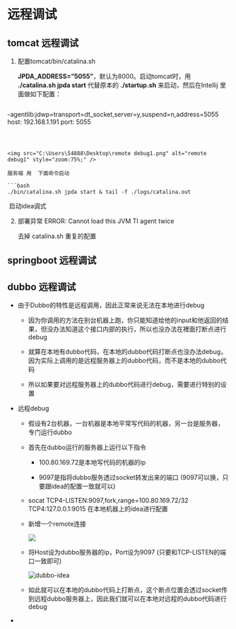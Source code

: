 # 远程调试

## tomcat 远程调试

1. 配置tomcat/bin/catalina.sh

   **JPDA_ADDRESS=”5055”**，默认为8000。启动tomcat时，用 **./catalina.sh jpda start** 代替原本的 **./startup.sh** 来启动，然后在Intellij 里面做如下配置：

   ```bash
-agentlib:jdwp=transport=dt_socket,server=y,suspend=n,address=5055
   host: 192.168.1.191 port: 5055
   ```
   
   
   
   <img src="C:\Users\54888\Desktop\remote debug1.png" alt="remote debug1" style="zoom:75%;" />
   
   服务端 用  下面命令启动

```bash
 ./bin/catalina.sh jpda start & tail -f ./logs/catalina.out 
```

​		启动idea调式



2. 部署异常 ERROR: Cannot load this JVM TI agent twice

   去掉 catalina.sh 重复的配置 

## springboot 远程调试

## dubbo 远程调试

- 由于Dubbo的特性是远程调用，因此正常来说无法在本地进行debug

  - 因为你调用的方法在别台机器上跑，你只能知道给他的input和他返回的结果，但没办法知道这个接口内部的执行，所以也没办法在裡面打断点进行debug

  - 就算在本地有dubbo代码，在本地的dubbo代码打断点也没办法debug，因为实际上调用的是远程服务器上的dubbo代码，而不是本地的dubbo代码

  - 所以如果要对远程服务器上的dubbo代码进行debug，需要进行特别的设置

- 远程debug

  - 假设有2台机器，一台机器是本地平常写代码的机器，另一台是服务器，专门运行dubbo

  - 首先在dubbo运行的服务器上运行以下指令

    - 100.80.169.72是本地写代码的机器的ip

    - 9097是指将dubbo服务透过socket转发出来的端口 (9097可以换，只要跟idea的配置一致就可以)

  - socat TCP4-LISTEN:9097,fork,range=100.80.169.72/32 TCP4:127.0.0.1:9015
    在本地机器上的idea进行配置

  - 新增一个remote连接

    ![](E:\doc\学习积累\md\java\debug\dubbo.png)

  - 将Host设为dubbo服务器的ip，Port设为9097 (只要和TCP-LISTEN的端口一致即可)

    ![dubbo-idea](E:\doc\学习积累\md\java\debug\dubbo-idea.png)

  - 如此就可以在本地的dubbo代码上打断点，这个断点位置会透过socket传到远程dubbo服务器上，因此我们就可以在本地对远程的dubbo代码进行debug

- 

